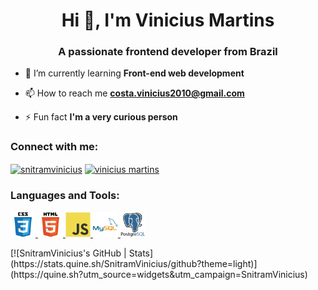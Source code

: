 <h1 align="center">Hi 👋, I'm Vinicius Martins</h1>
<h3 align="center">A passionate frontend developer from Brazil</h3>

- 🌱 I’m currently learning **Front-end web development**

- 📫 How to reach me **costa.vinicius2010@gmail.com**

- ⚡ Fun fact **I'm a very curious person**

<h3 align="left">Connect with me:</h3>
<p align="left">
<a href="https://dev.to/snitramvinicius" target="blank"><img align="center" src="https://raw.githubusercontent.com/rahuldkjain/github-profile-readme-generator/master/src/images/icons/Social/devto.svg" alt="snitramvinicius" height="30" width="40" /></a>
<a href="https://linkedin.com/in/vinicius martins" target="blank"><img align="center" src="https://raw.githubusercontent.com/rahuldkjain/github-profile-readme-generator/master/src/images/icons/Social/linked-in-alt.svg" alt="vinicius martins" height="30" width="40" /></a>
</p>

<h3 align="left">Languages and Tools:</h3>
<p align="left"> <a href="https://www.w3schools.com/css/" target="_blank" rel="noreferrer"> <img src="https://raw.githubusercontent.com/devicons/devicon/master/icons/css3/css3-original-wordmark.svg" alt="css3" width="40" height="40"/> </a> <a href="https://www.w3.org/html/" target="_blank" rel="noreferrer"> <img src="https://raw.githubusercontent.com/devicons/devicon/master/icons/html5/html5-original-wordmark.svg" alt="html5" width="40" height="40"/> </a> <a href="https://developer.mozilla.org/en-US/docs/Web/JavaScript" target="_blank" rel="noreferrer"> <img src="https://raw.githubusercontent.com/devicons/devicon/master/icons/javascript/javascript-original.svg" alt="javascript" width="40" height="40"/> </a> <a href="https://www.mysql.com/" target="_blank" rel="noreferrer"> <img src="https://raw.githubusercontent.com/devicons/devicon/master/icons/mysql/mysql-original-wordmark.svg" alt="mysql" width="40" height="40"/> </a> <a href="https://www.postgresql.org" target="_blank" rel="noreferrer"> <img src="https://raw.githubusercontent.com/devicons/devicon/master/icons/postgresql/postgresql-original-wordmark.svg" alt="postgresql" width="40" height="40"/> </a> </p>
[![SnitramVinicius's GitHub | Stats](https://stats.quine.sh/SnitramVinicius/github?theme=light)](https://quine.sh?utm_source=widgets&utm_campaign=SnitramVinicius)
